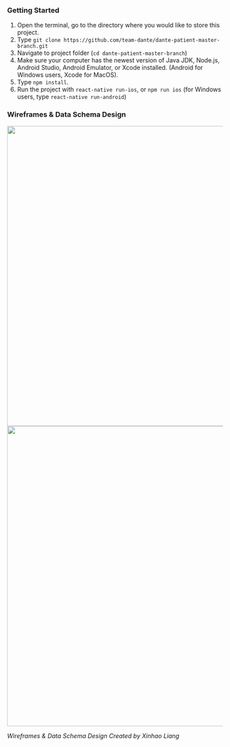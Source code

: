 ### Getting Started

1. Open the terminal, go to the directory where you would like to store this project.
2. Type `git clone https://github.com/team-dante/dante-patient-master-branch.git`
3. Navigate to project folder (`cd dante-patient-master-branch`)
4. Make sure your computer has the newest version of Java JDK, Node.js, Android Studio, Android Emulator, or Xcode installed. (Android for Windows users, Xcode for MacOS).
5. Type `npm install`.
6. Run the project with `react-native run-ios`, or `npm run ios` (for Windows users, type `react-native run-android`)

### Wireframes & Data Schema Design
<img src="https://i.imgur.com/Sge6K5Y.png" width="700"/>
<br>
<img src="https://i.imgur.com/J3IuhLb.png" width="700"/>

*Wireframes & Data Schema Design Created by Xinhao Liang*
